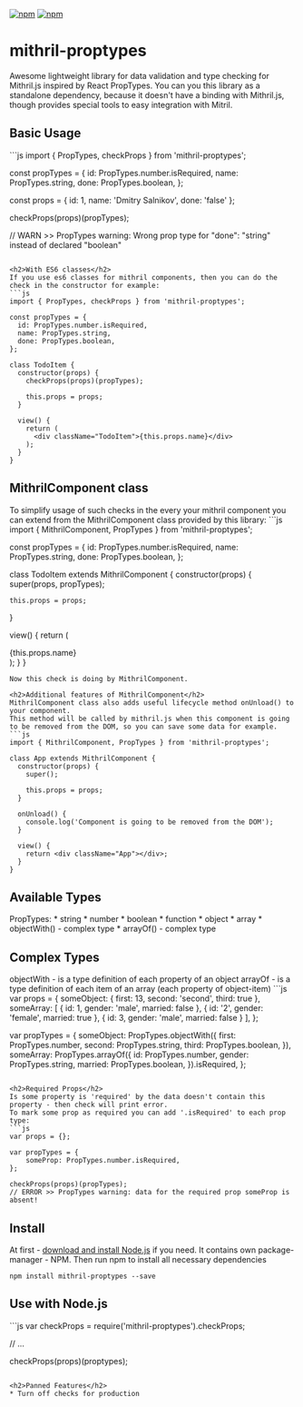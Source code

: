 [![npm](https://img.shields.io/badge/npm-v3.1.0-blue.svg)]()
[![npm](https://img.shields.io/badge/usage-standalone%2Fmithril-green.svg)]()
# mithril-proptypes

Awesome lightweight library for data validation and type checking for Mithril.js inspired by React PropTypes.
You can you this library as a standalone dependency, because it doesn't have a binding with Mithril.js, though provides special tools to easy integration with Mitril.

<h2>Basic Usage</h2>
```js
import { PropTypes, checkProps } from 'mithril-proptypes';

const propTypes = {
  id: PropTypes.number.isRequired,
  name: PropTypes.string,
  done: PropTypes.boolean,
};

const props = {
  id: 1,
  name: 'Dmitry Salnikov',
  done: 'false'
};

checkProps(props)(propTypes);

// WARN >> PropTypes warning: Wrong prop type for "done": "string" instead of declared "boolean"

```

<h2>With ES6 classes</h2>
If you use es6 classes for mithril components, then you can do the check in the constructor for example:
```js
import { PropTypes, checkProps } from 'mithril-proptypes';

const propTypes = {
  id: PropTypes.number.isRequired,
  name: PropTypes.string,
  done: PropTypes.boolean,
};

class TodoItem {
  constructor(props) {
    checkProps(props)(propTypes);
    
    this.props = props;
  }
  
  view() {
    return (
      <div className="TodoItem">{this.props.name}</div>
    );
  }
}
```

<h2>MithrilComponent class</h2>
To simplify usage of such checks in the every your mithril component you can extend from the MithrilComponent class provided by this library:
```js
import { MithrilComponent, PropTypes } from 'mithril-proptypes';

const propTypes = {
  id: PropTypes.number.isRequired,
  name: PropTypes.string,
  done: PropTypes.boolean,
};

class TodoItem extends MithrilComponent {
  constructor(props) {
    super(props, propTypes);
    
    this.props = props;
  }
  
  view() {
    return (
      <div className="TodoItem">{this.props.name}</div>
    );
  }
}
```
Now this check is doing by MithrilComponent.

<h2>Additional features of MithrilComponent</h2>
MithrilComponent class also adds useful lifecycle method onUnload() to your component.
This method will be called by mithril.js when this component is going to be removed from the DOM, so you can save some data for example. 
```js
import { MithrilComponent, PropTypes } from 'mithril-proptypes';

class App extends MithrilComponent {
  constructor(props) {
    super();
    
    this.props = props;
  }
  
  onUnload() {
    console.log('Component is going to be removed from the DOM');
  }
  
  view() {
    return <div className="App"></div>;
  }
}
```

<h2>Available Types</h2>
PropTypes:
* string
* number
* boolean
* function
* object
* array
* objectWith() - complex type
* arrayOf() - complex type

<h2>Complex Types</h2>
objectWith - is a type definition of each property of an object
arrayOf - is a type definition of each item of an array (each  property of object-item)
```js
var props = {
    someObject: {
        first: 13,
        second: 'second',
        third: true
    },
    someArray: [
        {
            id: 1,
            gender: 'male',
            married: false
        },
        {
            id: '2',
            gender: 'female',
            married: true
        },
        {
            id: 3,
            gender: 'male',
            married: false
        }
    ],
};

var propTypes = {
    someObject: PropTypes.objectWith({
        first: PropTypes.number,
        second: PropTypes.string,
        third: PropTypes.boolean,
    }),
    someArray: PropTypes.arrayOf({
        id: PropTypes.number,
        gender: PropTypes.string,
        married: PropTypes.boolean,
    }).isRequired,
};

```

<h2>Required Props</h2>
Is some property is 'required' by the data doesn't contain this property - then check will print error.
To mark some prop as required you can add '.isRequired' to each prop type:
```js
var props = {};

var propTypes = {
    someProp: PropTypes.number.isRequired,
};

checkProps(props)(propTypes);
// ERROR >> PropTypes warning: data for the required prop someProp is absent!

```

<h2>Install</h2>

At first - <a href="https://nodejs.org/en/download/">download and install Node.js</a> if you need. It contains own package-manager - NPM.
Then run npm to install all necessary dependencies

```shell
npm install mithril-proptypes --save
```

<h2>Use with Node.js</h2>
```js
var checkProps = require('mithril-proptypes').checkProps;

// ...

checkProps(props)(proptypes);
```

<h2>Panned Features</h2>
* Turn off checks for production
